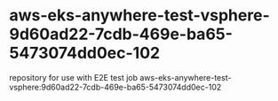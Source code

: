 # aws-eks-anywhere-test-vsphere-9d60ad22-7cdb-469e-ba65-5473074dd0ec-102
repository for use with E2E test job aws-eks-anywhere-test-vsphere:9d60ad22-7cdb-469e-ba65-5473074dd0ec-102
